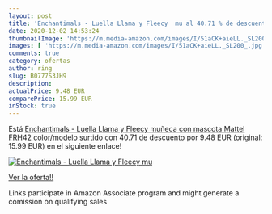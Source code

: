 ```yaml
---
layout: post
title: 'Enchantimals - Luella Llama y Fleecy  mu al 40.71 % de descuento'
date: 2020-12-02 14:53:24
thumbnailImage: 'https://m.media-amazon.com/images/I/51aCK+aieLL._SL200_.jpg'
images: [ 'https://m.media-amazon.com/images/I/51aCK+aieLL._SL200_.jpg' ]
comments: true
category: ofertas
author: ring
slug: B0777S3JH9
description:
actualPrice: 9.48 EUR
comparePrice: 15.99 EUR
inStock: true
---
```


Está [Enchantimals - Luella Llama y Fleecy  muñeca con mascota  Mattel FRH42    color/modelo surtido](https://www.amazon.es/dp/B0777S3JH9/?tag=tolees-21) con 40.71 de descuento por 9.48 EUR (original: 15.99 EUR) en el siguiente enlace!

[![Enchantimals - Luella Llama y Fleecy  mu](https://m.media-amazon.com/images/I/51aCK+aieLL._SL200_.jpg)](https://www.amazon.es/dp/B0777S3JH9/?tag=tolees-21)

[Ver la oferta!!](https://www.amazon.es/dp/B0777S3JH9/?tag=tolees-21)

Links participate in Amazon Associate program and might generate a comission on qualifying sales


